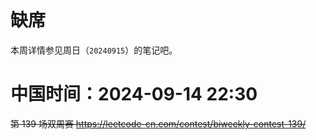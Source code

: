 
# 缺席

本周详情参见周日（`20240915`）的笔记吧。

# 中国时间：2024-09-14 22:30

~~第 139 场双周赛 https://leetcode-cn.com/contest/biweekly-contest-139/~~
